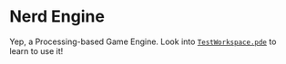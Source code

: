 # Nerd Engine
Yep, a Processing-based Game Engine. Look into [`TestWorkspace.pde`](https://github.com/Brahvim/GameEngine/blob/main/TestWorkspace.pde) to learn to use it!
